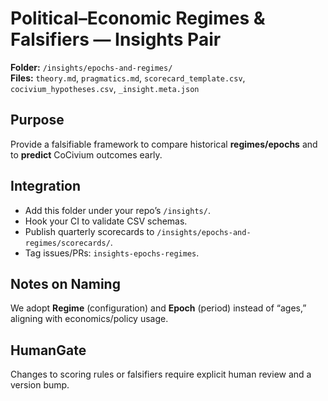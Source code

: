 # Political–Economic Regimes & Falsifiers — Insights Pair

**Folder:** `/insights/epochs-and-regimes/`  
**Files:** `theory.md`, `pragmatics.md`, `scorecard_template.csv`, `cocivium_hypotheses.csv`, `_insight.meta.json`

## Purpose
Provide a falsifiable framework to compare historical **regimes/epochs** and to **predict** CoCivium outcomes early.

## Integration
- Add this folder under your repo’s `/insights/`.
- Hook your CI to validate CSV schemas.
- Publish quarterly scorecards to `/insights/epochs-and-regimes/scorecards/`.
- Tag issues/PRs: `insights-epochs-regimes`.

## Notes on Naming
We adopt **Regime** (configuration) and **Epoch** (period) instead of “ages,” aligning with economics/policy usage.

## HumanGate
Changes to scoring rules or falsifiers require explicit human review and a version bump.
